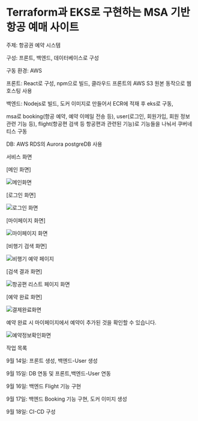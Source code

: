 # Terraform과 EKS로 구현하는 MSA 기반 항공 예매 사이트

주제: 항공권 예약 시스템

구성: 프론트, 백엔드, 데이터베이스로 구성

구동 환경: AWS

프론트: React로 구성, npm으로 빌드, 클라우드 프론트의 AWS S3 원본 동작으로 웹 호스팅 사용

백엔드: Nodejs로 빌드, 도커 이미지로 만들어서 ECR에 적재 후 eks로 구동,

msa로 booking(항공 예약, 예약 이메일 전송 등), user(로그인, 회원가입, 회원 정보 관련 기능 등), flight(항공편 검색 등 항공편과 관련된 기능)로 기능들을 나눠서 쿠버네티스 구동

DB: AWS RDS의 Aurora postgreDB 사용



서비스 화면

[메인 화면]

![메인화면](https://github.com/user-attachments/assets/a9fbeccc-7da3-4c5c-a61c-b79701508acc)


[로그인 화면]

![로그인 화면](https://github.com/user-attachments/assets/7bb00a8b-3317-4bc1-baef-b1bee3540657)

[마이페이지 화면]

![마이페이지 화면](https://github.com/user-attachments/assets/95ad3efe-606f-4c71-9f2a-27402e4a00d8)

[비행기 검색 화면]

![비행기 예약 페이지](https://github.com/user-attachments/assets/ea27a98a-09ba-4e7f-a18d-0dab8de2eab2)

[검색 결과 화면]

![항공편 리스트 페이지 화면](https://github.com/user-attachments/assets/a8173ea5-4fea-48e6-a21c-b3d5ea387053)

[예약 완료 화면]


![결제완료화면](https://github.com/user-attachments/assets/1fe18559-8a5a-4d93-a5d4-3ba579fa0401)


예약 완료 시 마이페이지에서 예약이 추가된 것을 확인할 수 있습니다.


![예약정보확인화면](https://github.com/user-attachments/assets/a957684c-b416-46bc-b6d7-debc41a5deec)






작업 목록

9월 14일: 프론트 생성, 백엔드-User 생성

9월 15일: DB 연동 및 프론트,백엔드-User 연동

9월 16일: 백엔드 Flight 기능 구현

9월 17일: 백엔드 Booking 기능 구현, 도커 이미지 생성

9월 18일: CI-CD 구성
